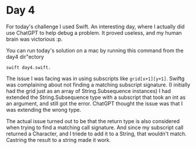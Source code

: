 # Day 4

For today's challenge I used Swift. An interesting day, where I actually did use ChatGPT to help debug a problem. It proved useless, and my human brain was victorious :p.

You can run today's solution on a mac by running this command from the day4 dir"ectory

```
swift day4.swift.
```

The issue I was facing was in using subscripts like `grid[x+1][y+1]`. Swiftg was complaining about not finding a matching subscript signature. (I initially had the grid just as an array of String.Subsequence instances) I had extended the String.Subsequence type with a subscript that took an int as an argument, and still got the error. ChatGPT thought the issue was that I was extending the wrong type.

The actual issue turned out to be that the return type is also considered when trying to find a matching call signature. And since my subscript call returned a Character, and I triede to add it to a String, that wouldn't match. Castring the result to a string made it work.
